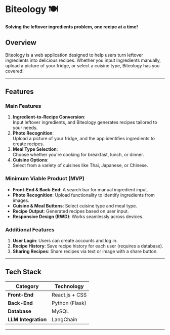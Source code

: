 # Biteology 🍽️  
**Solving the leftover ingredients problem, one recipe at a time!**

## Overview  
Biteology is a web application designed to help users turn leftover ingredients into delicious recipes. Whether you input ingredients manually, upload a picture of your fridge, or select a cuisine type, Biteology has you covered!  

---

## Features  

### **Main Features**  
1. **Ingredient-to-Recipe Conversion**:  
   Input leftover ingredients, and Biteology generates recipes tailored to your needs.  
2. **Photo Recognition**:  
   Upload a picture of your fridge, and the app identifies ingredients to create recipes.  
3. **Meal Type Selection**:  
   Choose whether you're cooking for breakfast, lunch, or dinner.  
4. **Cuisine Options**:  
   Select from a variety of cuisines like Thai, Japanese, or Chinese.  

### **Minimum Viable Product (MVP)**  
- **Front-End & Back-End**: A search bar for manual ingredient input.  
- **Photo Recognition**: Upload functionality to identify ingredients from images.  
- **Cuisine & Meal Buttons**: Select cuisine type and meal type.  
- **Recipe Output**: Generated recipes based on user input.  
- **Responsive Design (RWD)**: Works seamlessly across devices.  

### **Additional Features**  
1. **User Login**: Users can create accounts and log in.  
2. **Recipe History**: Save recipe history for each user (requires a database).  
3. **Sharing Recipes**: Share recipes via text or image with a share button.  

---

## Tech Stack  

| **Category**      | **Technology**      |  
|--------------------|---------------------|  
| **Front-End**      | React.js + CSS      |  
| **Back-End**       | Python (Flask)      |  
| **Database**       | MySQL               |  
| **LLM Integration**| LangChain           |  

---
